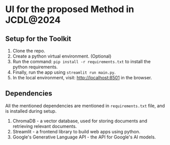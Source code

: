 # UI for the proposed Method in JCDL@2024
## Setup for the Toolkit
1. Clone the repo.
2. Create a python virtual environment. (Optional)
3. Run the command: ``pip install -r requirements.txt`` to install the python requirements.
4. Finally, run the app using ``streamlit run main.py``.
5. In the local environment, visit: [http://localhost:8501](http://localhost:8501) in the browser.
## Dependencies
All the mentioned dependencies are mentioned in ``requirements.txt`` file, and is installed during setup.
1. ChromaDB - a vector database, used for storing documents and retrieving relevant documents.
2. Streamlit - a frontend library to build web apps using python.
3. Google's Generative Language API - the API for Google's AI models.
